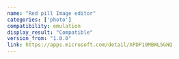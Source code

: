 ```yaml
---
name: "Red pill Image editor"
categories: ['photo']
compatibility: emulation
display_result: "Compatible"
version_from: "1.0.0"
link: https://apps.microsoft.com/detail/XPDP19MBWL5GNQ
---
```

